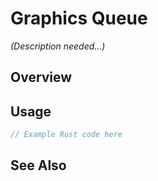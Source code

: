 # Graphics Queue

*(Description needed...)*

## Overview

## Usage

```rust
// Example Rust code here
```

## See Also

